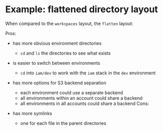 # Example: flattened directory layout

When compared to the `workspaces` layout, the `flatten` layout:

Pros:

* has more obvious environment directories
    * `cd` and `ls` the directories to see what exists
* is easier to switch between environments
    * `cd` into `iam/dev` to work with the `iam` stack in the `dev` environment 
* has more options for S3 backend separation
    * each environment could use a separate backend
    * all environments within an account could share a backend
    * all environments in all accounts could share a backend
Cons:

* has more symlinks
    * one for each file in the parent directories
